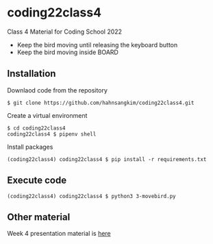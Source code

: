 # coding22class4
Class 4 Material for Coding School 2022

- Keep the bird moving until releasing the keyboard button
- Keep the bird moving inside BOARD

## Installation
Downlaod code from the repository
```shell
$ git clone https://github.com/hahnsangkim/coding22class4.git
```

Create a virtual environment 
```shell
$ cd coding22class4
coding22class4 $ pipenv shell
```

Install packages
```
(coding22class4) coding22class4 $ pip install -r requirements.txt
```

## Execute code
```
(coding22class4) coding22class4 $ python3 3-movebird.py
```

## Other material
Week 4 presentation material is [here](https://docs.google.com/presentation/d/1XnfOji2aUvalcBZd1Kx6mPd3dhyw-lsRcieQGP1JlXQ/edit?usp=sharing)
